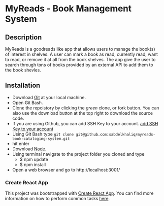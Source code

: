 # MyReads - Book Management System

## Description

MyReads is a goodreads like app that allows users to manage the book(s) of interest in shelves. A user can mark a book as read, currently read, want to read, or remove it at all from the book shelves. The app give the user to search through tons of books provided by an external API to add them to the book shevles.

## Installation

- Download [Git](https://git-scm.com/downloads) at your local machine.
- Open Git Bash.
- Clone the repoistory by clicking the _green_ clone, or fork button. You can also use the download button at the top right to download the source code.
- If you are using Github, you can add SSH Key to your account. [add SSH Key to your account](https://help.github.com/en/enterprise/2.15/user/articles/adding-a-new-ssh-key-to-your-github-account)
- Using Git Bash type ```git clone git@github.com:sabdelkhaliq/myreads-book-cataloging-system.git```
- hit enter
- Download [Node](http://nodejs.org/).
- Using terminal navigate to the project folder you cloned and type 
    - $ npm update
    - $ npm install
- Open a web browser and go to http://localhost:3001/

### Create React App

This project was bootstrapped with [Create React App](https://github.com/facebookincubator/create-react-app). You can find more information on how to perform common tasks [here](https://github.com/facebookincubator/create-react-app/blob/master/packages/react-scripts/template/README.md).
